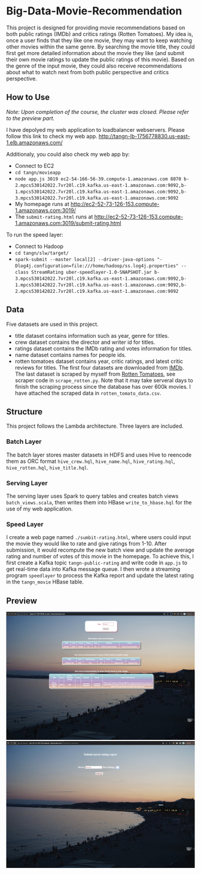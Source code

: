 # Big-Data-Movie-Recommendation

This project is designed for providing movie recommendations based on both public ratings (IMDb) and critics ratings (Rotten Tomatoes). My idea is, once a user finds that they like one movie, they may want to keep watching other movies within the same genre. By searching the movie title, they could first get more detailed information about the movie they like (and submit their own movie ratings to update the public ratings of this movie). Based on the genre of the input movie, they could also receive recommendations about what to watch next from both public perspective and critics perspective.

## How to Use
*Note: Upon completion of the course, the cluster was closed. Please refer to the preview part.*


I have depolyed my web application to loadbalancer webservers. Please follow this link to check my web app.
http://tangn-lb-1756778830.us-east-1.elb.amazonaws.com/

Additionaly, you could also check my web app by:
* Connect to EC2
* `cd tangn/movieapp`
* `node app.js 3019 ec2-54-166-56-39.compute-1.amazonaws.com 8070 b-2.mpcs530142022.7vr20l.c19.kafka.us-east-1.amazonaws.com:9092,b-1.mpcs530142022.7vr20l.c19.kafka.us-east-1.amazonaws.com:9092,b-3.mpcs530142022.7vr20l.c19.kafka.us-east-1.amazonaws.com:9092`
* My homepage runs at http://ec2-52-73-126-153.compute-1.amazonaws.com:3019/
* The `submit-rating.html` runs at http://ec2-52-73-126-153.compute-1.amazonaws.com:3019/submit-rating.html

To run the speed layer:
* Connect to Hadoop
* `cd tangn/slw/target/`
* `spark-submit --master local[2] --driver-java-options "-Dlog4j.configuration=file:///home/hadoop/ss.log4j.properties" --class StreamRating uber-speedlayer-1.0-SNAPSHOT.jar b-3.mpcs530142022.7vr20l.c19.kafka.us-east-1.amazonaws.com:9092,b-1.mpcs530142022.7vr20l.c19.kafka.us-east-1.amazonaws.com:9092,b-2.mpcs530142022.7vr20l.c19.kafka.us-east-1.amazonaws.com:9092`

## Data 

Five datasets are used in this project. 
* title dataset contains information such as year, genre for titles.
* crew dataset contains the director and writer id for titles.
* ratings dataset contains the IMDb rating and votes information for titles.
* name dataset contains names for people ids.
* rotten tomatoes dataset contains year, critic ratings, and latest critic reviews for titles.
The first four datasets are downloaded from [IMDb](https://datasets.imdbws.com/). 
The last dataset is scraped by myself from [Rotten Tomatoes](https://www.rottentomatoes.com/), see scraper code in `scrape_rotten.py`. Note that it may take serveral days to finish the scraping process since the database has over 600k movies. I have attached the scraped data in `rotten_tomato_data.csv`.

## Structure

This project follows the Lambda architecture. Three layers are included.

### Batch Layer
The batch layer stores master datasets in HDFS and uses Hive to reencode them as ORC format `hive_crew.hql`, `hive_name.hql`, `hive_rating.hql`, `hive_rotten.hql`, `hive_title.hql`.

### Serving Layer
The serving layer uses Spark to query tables and creates batch views `batch_views.scala`, then writes them into HBase `write_to_hbase.hql` for the use of my web application.

### Speed Layer
I create a web page named `./sumbit-rating.html`, where users could input the movie they would like to rate and give ratings from 1-10. After submission, it would recompute the new batch view and update the average rating and number of votes of this movie in the homepage. 
To achieve this, I first create a Kafka topic `tangn-public-rating` and write code in `app.js` to get real-time data into Kafka message queue. I then wrote a streaming program `speedlayer` to process the Kafka report and update the latest rating in the `tangn_movie` HBase table.

## Preview
![homepage](README_files/homepage.png)
![submit](README_files/submit.png)
